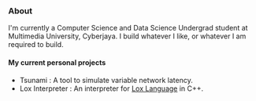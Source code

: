 ### About
I'm currently a Computer Science and Data Science Undergrad student at Multimedia University, Cyberjaya. I build whatever I like, or whatever I am required to build.

#### My current personal projects
* Tsunami : A tool to simulate variable network latency.
* Lox Interpreter : An interpreter for [Lox Language](https://craftinginterpreters.com/) in C++.

<!--[![Bala's GitHub stats](https://github-readme-stats.vercel.app/api?username=anirbanpranto&show_icons=true)](https://github.com/anirbanpranto/github-readme-stats -->

